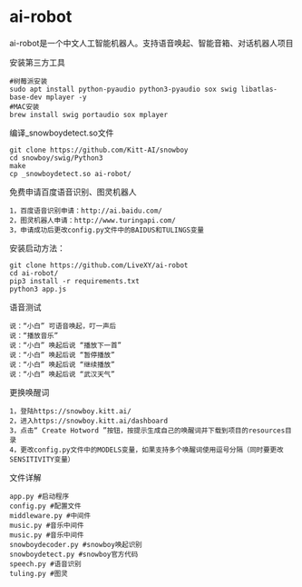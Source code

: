 ai-robot
======
ai-robot是一个中文人工智能机器人。支持语音唤起、智能音箱、对话机器人项目

安装第三方工具
```
#树莓派安装
sudo apt install python-pyaudio python3-pyaudio sox swig libatlas-base-dev mplayer -y
#MAC安装
brew install swig portaudio sox mplayer
```

编译_snowboydetect.so文件
```
git clone https://github.com/Kitt-AI/snowboy
cd snowboy/swig/Python3
make
cp _snowboydetect.so ai-robot/
```

免费申请百度语音识别、图灵机器人
```
1，百度语音识别申请：http://ai.baidu.com/
2，图灵机器人申请：http://www.turingapi.com/
3，申请成功后更改config.py文件中的BAIDUS和TULINGS变量
```

安装启动方法：
```
git clone https://github.com/LiveXY/ai-robot
cd ai-robot/
pip3 install -r requirements.txt
python3 app.js
```

语音测试
```
说：“小白” 可语音唤起，叮一声后
说：“播放音乐”
说：“小白” 唤起后说 “播放下一首”
说：“小白” 唤起后说 “暂停播放”
说：“小白” 唤起后说 “继续播放”
说：“小白” 唤起后说 “武汉天气”
```

更换唤醒词
```
1，登陆https://snowboy.kitt.ai/
2，进入https://snowboy.kitt.ai/dashboard
3，点击“ Create Hotword ”按钮，按提示生成自己的唤醒词并下载到项目的resources目录
4，更改config.py文件中的MODELS变量，如果支持多个唤醒词使用逗号分隔（同时要更改SENSITIVITY变量）
```

文件详解
```
app.py #启动程序
config.py #配置文件
middleware.py #中间件
music.py #音乐中间件
music.py #音乐中间件
snowboydecoder.py #snowboy唤起识别
snowboydetect.py #snowboy官方代码
speech.py #语音识别
tuling.py #图灵
```